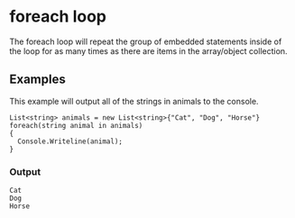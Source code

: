 <h1>foreach loop</h1>
The foreach loop will repeat the group of embedded statements inside of the loop for as many times as there are items in the array/object collection.

<h2>Examples</h2>
This example will output all of the strings in animals to the console.

```
List<string> animals = new List<string>{"Cat", "Dog", "Horse"}
foreach(string animal in animals)
{
  Console.Writeline(animal);
}
```

<h3>Output</h3>

```
Cat
Dog
Horse
```
